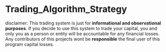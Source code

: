 # Trading_Algorithm_Strategy

disclaimer:
This trading system is just for **informational and observational purposes**.
If you decide to use this system to trade your capital, you and only you as a person or entity will be accountable for any financial losses.
Any contributors of this projects wont be **responsible** the final user of this program capital losses. 
